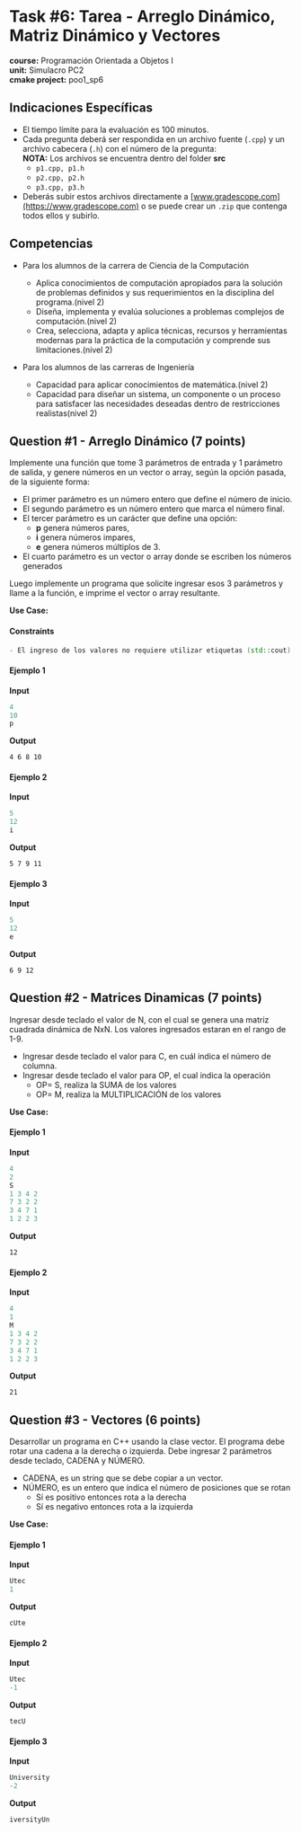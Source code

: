 # Task #6: Tarea - Arreglo Dinámico, Matriz Dinámico y Vectores 
**course:** Programación Orientada a Objetos I  
**unit:** Simulacro PC2  
**cmake project:** poo1_sp6
## Indicaciones Específicas
- El tiempo límite para la evaluación es 100 minutos.
- Cada pregunta deberá ser respondida en un archivo fuente (`.cpp`) y un archivo cabecera (`.h`) con el número de la pregunta:  
**NOTA:** Los archivos se encuentra dentro del folder **src**  
    - `p1.cpp, p1.h`
    - `p2.cpp, p2.h`
    - `p3.cpp, p3.h`
- Deberás subir estos archivos directamente a [www.gradescope.com](https://www.gradescope.com) o se puede crear un `.zip` que contenga todos ellos y subirlo.
## Competencias
- Para los alumnos de la carrera de Ciencia de la Computación
    - Aplica conocimientos de computación  apropiados para la solución de problemas definidos y sus requerimientos en la disciplina del programa.(nivel 2)
    - Diseña, implementa y evalúa soluciones a problemas complejos de computación.(nivel 2)
    - Crea, selecciona, adapta y aplica técnicas, recursos y herramientas modernas para la práctica de la computación y comprende sus limitaciones.(nivel 2)

- Para los alumnos de las carreras de Ingeniería
    - Capacidad para aplicar conocimientos de matemática.(nivel 2)
    - Capacidad para diseñar un sistema, un componente o un proceso para satisfacer las necesidades deseadas dentro de restricciones realistas(nivel 2)
## Question #1 - Arreglo Dinámico (7 points)

Implemente una función que tome 3 parámetros de entrada y 1 parámetro de salida, y genere números en un vector o array, según la opción pasada, de la siguiente forma:  
- El primer parámetro es un número entero que define el número de inicio.  
- El segundo parámetro es un número entero que marca el número final.  
- El tercer parámetro es un carácter que define una opción:  
  - **p** genera números pares,  
  - **i** genera números impares, 
  - **e** genera números múltiplos de 3. 
- El cuarto parámetro es un vector o array donde se escriben los números generados 

Luego implemente un programa que solicite ingresar esos 3 parámetros y llame a la función, e imprime el vector o array resultante. 
  
**Use Case:** 
#### Constraints
```cpp
- El ingreso de los valores no requiere utilizar etiquetas (std::cout)
```
#### Ejemplo 1
**Input**
```cpp
4
10
p
```
**Output**
```
4 6 8 10
```
#### Ejemplo 2
**Input**
```cpp
5
12
i
```
**Output**
```
5 7 9 11
```
#### Ejemplo 3
**Input**
```cpp
5
12
e
```
**Output**
```
6 9 12
```

## Question #2 - Matrices Dinamicas (7 points)

Ingresar desde teclado el valor de N, con el cual se genera una matriz cuadrada dinámica de NxN. Los valores ingresados estaran en el rango de 1-9.
- Ingresar desde teclado el valor para C, en cuál indica el número de columna.
- Ingresar desde teclado el valor para OP, el cual indica la operación
  - OP= S, realiza la SUMA de los valores
  - OP= M, realiza la MULTIPLICACIÓN de los valores
  
**Use Case:**  
#### Ejemplo 1
**Input**
```cpp
4
2
S
1 3 4 2
7 3 2 2
3 4 7 1
1 2 2 3
```
**Output**
```
12
```
#### Ejemplo 2
**Input**
```cpp
4
1
M
1 3 4 2
7 3 2 2
3 4 7 1
1 2 2 3
```
**Output**
```
21
```

## Question #3 - Vectores (6 points)

Desarrollar un programa en C++ usando la clase vector. El programa debe rotar una cadena a la derecha o izquierda. Debe ingresar 2 parámetros desde teclado, CADENA y NÚMERO.
- CADENA, es un string que se debe copiar a un vector.
- NÚMERO, es un entero que indica el número de posiciones que se rotan
  - Sí es positivo entonces rota a la derecha
  - Sí es negativo entonces rota a la izquierda 
  
**Use Case:**  
#### Ejemplo 1
**Input**
```cpp
Utec
1
```
**Output**
```
cUte
```
#### Ejemplo 2
**Input**
```cpp
Utec
-1
```
**Output**
```
tecU
```
#### Ejemplo 3
**Input**
```cpp
University
-2
```
**Output**
```
iversityUn
```



